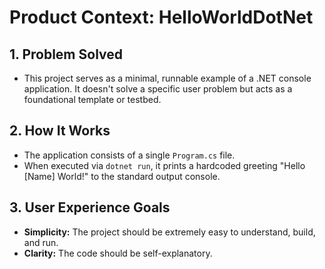 # Product Context: HelloWorldDotNet

## 1. Problem Solved

*   This project serves as a minimal, runnable example of a .NET console application. It doesn't solve a specific user problem but acts as a foundational template or testbed.

## 2. How It Works

*   The application consists of a single `Program.cs` file.
*   When executed via `dotnet run`, it prints a hardcoded greeting "Hello [Name] World!" to the standard output console.

## 3. User Experience Goals

*   **Simplicity:** The project should be extremely easy to understand, build, and run.
*   **Clarity:** The code should be self-explanatory.
